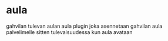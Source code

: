 # aula
gahvilan tulevan aulan aula plugin joka asennetaan gahvilan aula palvelimelle sitten tulevaisuudessa kun aula avataan
